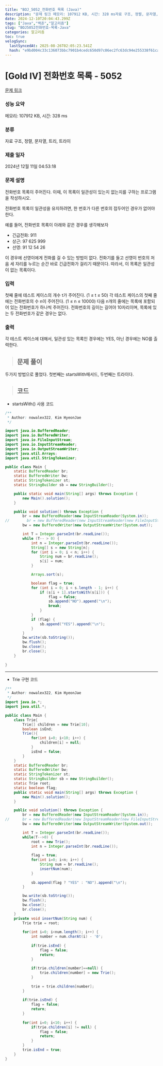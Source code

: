 ```yaml
---
title: "BOJ_5052_전화번호 목록 (Java)"
description: "문제 링크 메모리: 107912 KB, 시간: 328 ms자료 구조, 정렬, 문자열, 트리, 트라이2024년 12월 11일 04:53:18두가지 방법으로 풀었다. 첫번째는 startsWith매서드, 두번째는 트라이다.startsWith() 사용 코드import java"
date: 2024-12-10T20:04:43.299Z
tags: ["Java","백준","알고리즘"]
slug: "BOJ5052전화번호-목록-Java"
categories: 알고리즘
toc: true
velogSync:
  lastSyncedAt: 2025-08-26T02:05:23.541Z
  hash: "e9bd004c33c136073bbc7901b4cedc650d97c06ec2fc63dc94e255338f61ca48"
---
```


# [Gold IV] 전화번호 목록 - 5052 

[문제 링크](https://www.acmicpc.net/problem/5052) 

### 성능 요약

메모리: 107912 KB, 시간: 328 ms

### 분류

자료 구조, 정렬, 문자열, 트리, 트라이

### 제출 일자

2024년 12월 11일 04:53:18

### 문제 설명

<p>전화번호 목록이 주어진다. 이때, 이 목록이 일관성이 있는지 없는지를 구하는 프로그램을 작성하시오.</p>

<p>전화번호 목록이 일관성을 유지하려면, 한 번호가 다른 번호의 접두어인 경우가 없어야 한다.</p>

<p>예를 들어, 전화번호 목록이 아래와 같은 경우를 생각해보자</p>

<ul>
	<li>긴급전화: 911</li>
	<li>상근: 97 625 999</li>
	<li>선영: 91 12 54 26</li>
</ul>

<p>이 경우에 선영이에게 전화를 걸 수 있는 방법이 없다. 전화기를 들고 선영이 번호의 처음 세 자리를 누르는 순간 바로 긴급전화가 걸리기 때문이다. 따라서, 이 목록은 일관성이 없는 목록이다. </p>

### 입력 

 <p>첫째 줄에 테스트 케이스의 개수 t가 주어진다. (1 ≤ t ≤ 50) 각 테스트 케이스의 첫째 줄에는 전화번호의 수 n이 주어진다. (1 ≤ n ≤ 10000) 다음 n개의 줄에는 목록에 포함되어 있는 전화번호가 하나씩 주어진다. 전화번호의 길이는 길어야 10자리이며, 목록에 있는 두 전화번호가 같은 경우는 없다.</p>

### 출력 

 <p>각 테스트 케이스에 대해서, 일관성 있는 목록인 경우에는 YES, 아닌 경우에는 NO를 출력한다.</p>

> ## 문제 풀이

두가지 방법으로 풀었다. 첫번째는 startsWith매서드, 두번째는 트라이다.

> ## 코드

- startsWith() 사용 코드
```java
/**
 * Author: nowalex322, Kim HyeonJae
 */

import java.io.BufferedReader;
import java.io.BufferedWriter;
import java.io.FileInputStream;
import java.io.InputStreamReader;
import java.io.OutputStreamWriter;
import java.util.Arrays;
import java.util.StringTokenizer;

public class Main {
    static BufferedReader br;
    static BufferedWriter bw;
    static StringTokenizer st;
    static StringBuilder sb = new StringBuilder();

    public static void main(String[] args) throws Exception {
        new Main().solution();
    }

    public void solution() throws Exception {
        br = new BufferedReader(new InputStreamReader(System.in));
//        br = new BufferedReader(new InputStreamReader(new FileInputStream("src/main/java/BOJ_5052_전화번호목록/input.txt")));
        bw = new BufferedWriter(new OutputStreamWriter(System.out));

        int T = Integer.parseInt(br.readLine());
        while (T-- > 0) {
            int n = Integer.parseInt(br.readLine());
            String[] s = new String[n];
            for (int i = 0; i < n; i++) {
                String num = br.readLine();
                s[i] = num;
            }

            Arrays.sort(s);

            boolean flag = true;
            for (int i = 0; i < s.length - 1; i++) {
                if (s[i + 1].startsWith(s[i])) {
                    flag = false;
                    sb.append("NO").append("\n");
                    break;
                }
            }
            if (flag) {
                sb.append("YES").append("\n");
            }
        }
        bw.write(sb.toString());
        bw.flush();
        bw.close();
        br.close();
    }
    
}
```
---
- Trie 구현 코드
```java
/**
 * Author: nowalex322, Kim HyeonJae
 */
import java.io.*;
import java.util.*;

public class Main {
	class Trie{
		Trie[] children = new Trie[10];
		boolean isEnd;
		Trie(){
			for(int i=0; i<10; i++) {
				children[i] = null;
			}
			isEnd = false;
		}
	}
	static BufferedReader br;
	static BufferedWriter bw;
	static StringTokenizer st;
	static StringBuilder sb = new StringBuilder();
	static Trie root;
	static boolean flag;
	public static void main(String[] args) throws Exception {
		new Main().solution();
	}

	public void solution() throws Exception {
		br = new BufferedReader(new InputStreamReader(System.in));
//		br = new BufferedReader(new InputStreamReader(new FileInputStream("input.txt")));
		bw = new BufferedWriter(new OutputStreamWriter(System.out));

		int T = Integer.parseInt(br.readLine());
		while(T-->0) {
			root = new Trie();
			int n = Integer.parseInt(br.readLine());
			
			flag = true;
			for(int i=0; i<n; i++) {
				String num = br.readLine();
				insertNum(num);
			}
			
			sb.append(flag ? "YES" : "NO").append("\n");
		}

		bw.write(sb.toString());
		bw.flush();
		bw.close();
		br.close();
	}
	private void insertNum(String num) {
		Trie trie = root;
		
		for(int i=0; i<num.length(); i++) {
			int number = num.charAt(i) - '0';
			
			if(trie.isEnd) {
				flag = false;
				return;
			}
			
			if(trie.children[number]==null) {
				trie.children[number] = new Trie();
			}
			
			trie = trie.children[number];
		}
		
		if(trie.isEnd) {
			flag = false;
			return;
		}
		
		for(int i=0; i<10; i++) {
			if(trie.children[i] != null) {
				flag = false;
				return;
			}
		}
		trie.isEnd = true;
	}
}
```